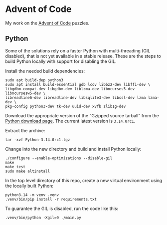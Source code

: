 # Advent of Code

My work on the [Advent of Code](https://adventofcode.com/) puzzles.

## Python

Some of the solutions rely on a faster Python with multi-threading (GIL disabled), that is not yet available in a stable release. These are the steps to build Python locally with support for disabling the GIL.

Install the needed build dependencies:

```
sudo apt build-dep python3
sudo apt install build-essential gdb lcov libbz2-dev libffi-dev \
libgdbm-compat-dev libgdbm-dev liblzma-dev libncurses5-dev libncursesw5-dev \
libreadline6-dev libreadline-dev libsqlite3-dev libssl-dev lzma lzma-dev \
pkg-config python3-dev tk-dev uuid-dev xvfb zlib1g-dev
```

Download the appropriate version of the "Gzipped source tarball" from the
[Python download page](https://www.python.org/downloads/source/).
The current latest version is `3.14.0rc1`.

Extract the archive:

```
tar -xvf Python-3.14.0rc1.tgz
```

Change into the new directory and build and install Python locally:

```
./configure --enable-optimizations --disable-gil
make
make test
sudo make altinstall
```

In the top level directory of this repo, create a new virtual environment
using the locally built Python:

```
python3.14 -m venv .venv
.venv/bin/pip install -r requirements.txt
```

To guarantee the GIL is disabled, run the code like this:

```
.venv/bin/python -Xgil=0 ./main.py
```
